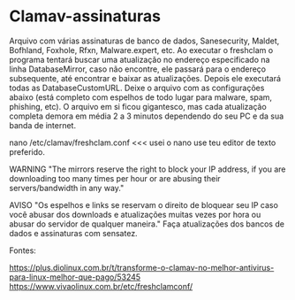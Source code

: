 # Clamav-assinaturas

Arquivo com várias assinaturas de banco de dados, Sanesecurity, Maldet, Bofhland, Foxhole, Rfxn, Malware.expert, etc.
Ao executar o freshclam o programa tentará buscar uma atualização no endereço especificado na linha DatabaseMirror, caso não encontre, ele passará para o endereço subsequente, até encontrar e baixar as atualizações.
Depois ele executará todas as DatabaseCustomURL.
Deixe o arquivo com as configurações abaixo (está completo com espelhos de todo lugar para malware, spam, phishing, etc).
O arquivo em si ficou gigantesco, mas cada atualização completa demora em média 2 a 3 minutos dependendo do seu PC e da sua banda de internet.

nano /etc/clamav/freshclam.conf  <<< usei o nano use teu editor de texto preferido.

WARNING
"The mirrors reserve the right to block your IP address, if you are downloading too many times per hour or are
abusing their servers/bandwidth in any way."

AVISO
"Os espelhos e links se reservam o direito de bloquear seu IP caso você abusar dos downloads e atualizações muitas vezes por hora ou abusar do servidor de qualquer maneira."
Faça atualizações dos bancos de dados e assinaturas com sensatez.



Fontes:

https://plus.diolinux.com.br/t/transforme-o-clamav-no-melhor-antivirus-para-linux-melhor-que-pago/53245
https://www.vivaolinux.com.br/etc/freshclamconf/
